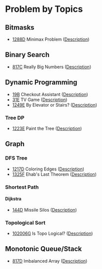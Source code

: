 # Problem by Topics

## Bitmasks

- [1288D](1288/d/d.cc) Minimax Problem ([Description](https://codeforces.com/problemset/problem/1288/D))

## Binary Search

- [817C](817/c/c.py) Really Big Numbers ([Description](https://codeforces.com/problemset/problem/817/C))

## Dynamic Programming

- [19B](19/b/b.kt) Checkout Assistant ([Description](https://codeforces.com/problemset/problem/19/B))
- [31E](31/e/e.py) TV Game ([Description](https://codeforces.com/problemset/problem/31/E))
- [1249E](1249/e/e.cc) By Elevator or Stairs? ([Description](https://codeforces.com/problemset/problem/1249/E))

### Tree DP

- [1223E](1223/e/e.cc) Paint the Tree ([Description](https://codeforces.com/problemset/problem/1223/E))

## Graph

### DFS Tree

- [1217D](1217/d/d.py) Coloring Edges ([Description](https://codeforces.com/problemset/problem/1217/D))
- [1325F](1325/f/f.cc) Ehab's Last Theorem ([Description](https://codeforces.com/problemset/problem/1325/F))

### Shortest Path

#### Dijkstra

- [144D](144/d/d.kt) Missile Silos ([Description](https://codeforces.com/problemset/problem/144/D))

### Topological Sort

- [102006G](gym/102006/g/g.cc) Is Topo Logical? ([Description](https://codeforces.com/gym/102006/problem/G))

## Monotonic Queue/Stack

- [817D](817/d/d.cc) Imbalanced Array ([Description](https://codeforces.com/problemset/problem/817/D)) 